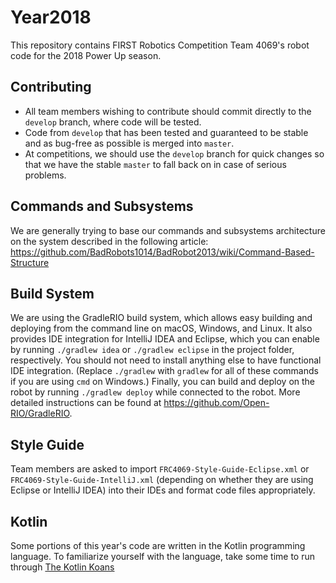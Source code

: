 # Year2018
This repository contains FIRST Robotics Competition Team 4069's robot code for the 2018 Power Up season.

## Contributing
* All team members wishing to contribute should commit directly to the `develop` branch, where code will be tested.
* Code from `develop` that has been tested and guaranteed to be stable and as bug-free as possible is merged into `master`.
* At competitions, we should use the `develop` branch for quick changes so that we have the stable `master` to fall back on in case of serious problems.

## Commands and Subsystems
We are generally trying to base our commands and subsystems architecture on the system described in the following article: https://github.com/BadRobots1014/BadRobot2013/wiki/Command-Based-Structure

## Build System
We are using the GradleRIO build system, which allows easy building and deploying from the command line on macOS, Windows, and Linux. It also provides IDE integration for IntelliJ IDEA and Eclipse, which you can enable by running `./gradlew idea` or `./gradlew eclipse` in the project folder, respectively. You should not need to install anything else to have functional IDE integration. (Replace `./gradlew` with `gradlew` for all of these commands if you are using `cmd` on Windows.) Finally, you can build and deploy on the robot by running `./gradlew deploy` while connected to the robot. More detailed instructions can be found at https://github.com/Open-RIO/GradleRIO.

## Style Guide
Team members are asked to import `FRC4069-Style-Guide-Eclipse.xml` or `FRC4069-Style-Guide-IntelliJ.xml` (depending on whether they are using Eclipse or IntelliJ IDEA) into their IDEs and format code files appropriately.

## Kotlin
Some portions of this year's code are written in the Kotlin programming language.
To familiarize yourself with the language, take some time to run through [The Kotlin Koans](https://kotlinlang.org/docs/tutorials/koans.html)

